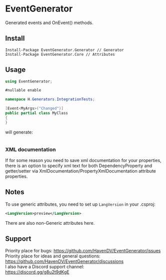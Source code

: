 # EventGenerator
Generated events and OnEvent() methods. 

## Install
```
Install-Package EventGenerator.Generator // Generator
Install-Package EventGenerator.Core // Attributes
```

## Usage
```cs
using EventGenerator;

#nullable enable

namespace H.Generators.IntegrationTests;

[Event<MyArgs>("Changed")]
public partial class MyClass
{
}
```
will generate:
```cs

```

### XML documentation
If for some reason you need to save xml documentation for your properties, 
there is an option to specify xml text for both DependencyProperty and getter/setter 
via XmlDocumentation/PropertyXmlDocumentation attribute properties.

## Notes
To use generic attributes, you need to set up `LangVersion` in your .csproj:
```xml
<LangVersion>preview</LangVersion>
```
There are also non-Generic attributes here.

## Support
Priority place for bugs: https://github.com/HavenDV/EventGenerator/issues  
Priority place for ideas and general questions: https://github.com/HavenDV/EventGenerator/discussions  
I also have a Discord support channel:  
https://discord.gg/g8u2t9dKgE